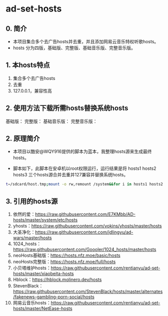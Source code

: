 # ad-set-hosts   
## 0. 简介

- 本项目集合多个去广告hosts并去重，并且添加网易云音乐特权听歌hosts。
- hosts 分为四版，基础版、完整版、基础音乐版、完整音乐版。

## 1. 本hosts特点

1. 集合多个去广告hosts
2. 去重
3. 127.0.0.1，兼容性高

## 2. 使用方法下载所需hosts替换系统hosts

基础版：
完整版：
基础音乐版：
完整音乐版：

## 2. 原理简介

- 本项目以酷安@WQY916提供的脚本为蓝本，我整理hosts源来生成最终hosts。

- 脚本如下，此脚本在安卓机以root权限运行，运行结果是将 hosts1 hosts2 hosts3 三个hosts源合并去重并127兼容并替换系统hosts。

```bash
t=/sdcard/host.tmp;mount -o rw,remount /system&&for i in hosts1 hosts2 hosts3 curl -s "$i";echo "# $i" >>$t.tmp;done>$t&&((500<`wc -l < $t`))&&(echo -e "# `date '+%Y-%m-%d %T'` by WQY916\n# This file is generated from the following sources:";cat $t.tmp;echo "\n127.0.0.1 localhost\n::1 localhost\n\n";sed '/localhost/d;/^#/d;/^$/d;s/\r//g;s/\t/ /g;s/0.0.0.0/127.0.0.1/' $t|sort -u;rm $t $t.tmp)>/system/etc/hosts&&mount -o ro,remount /system&&echo "操作成功..."||echo "操作失败..."
```

## 3. 引用的hosts源

1. 依然的爱：https://raw.githubusercontent.com/E7KMbb/AD-hosts/master/system/etc/hosts   
2. yhosts：https://raw.githubusercontent.com/vokins/yhosts/master/hosts   
3. 大圣净化：https://raw.githubusercontent.com/jdlingyu/ad-wars/master/hosts   
4. 1024_hosts：https://raw.githubusercontent.com/Goooler/1024_hosts/master/hosts   
5. neoHosts基础版：https://hosts.nfz.moe/basic/hosts   
6. neoHosts完整版：https://hosts.nfz.moe/full/hosts   
7. 小贝塔维护hosts：https://raw.githubusercontent.com/rentianyu/ad-set-hosts/master/xiaobeita-hosts  
9. Hblock：https://hblock.molinero.dev/hosts   
8. StevenBlack：https://raw.githubusercontent.com/StevenBlack/hosts/master/alternates/fakenews-gambling-porn-social/hosts   
10. 网易云音乐hosts：https://raw.githubusercontent.com/rentianyu/ad-set-hosts/master/NetEase-hosts   